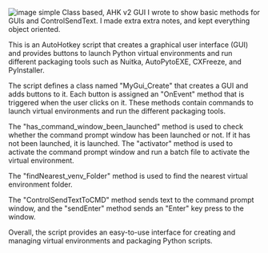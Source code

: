 ![image](https://user-images.githubusercontent.com/98753696/230727068-7f8b0028-efb6-444a-9820-6bbd6dcfa243.png) simple Class based, AHK v2 GUI I wrote to show basic methods for GUIs and ControlSendText. I made extra extra notes, and kept everything object oriented.

This is an AutoHotkey script that creates a graphical user interface (GUI) and provides buttons to launch Python virtual environments and run different packaging tools such as Nuitka, AutoPytoEXE, CXFreeze, and PyInstaller.

The script defines a class named "MyGui_Create" that creates a GUI and adds buttons to it. Each button is assigned an "OnEvent" method that is triggered when the user clicks on it. These methods contain commands to launch virtual environments and run the different packaging tools.

The "has_command_window_been_launched" method is used to check whether the command prompt window has been launched or not. If it has not been launched, it is launched. The "activator" method is used to activate the command prompt window and run a batch file to activate the virtual environment.

The "findNearest_venv_Folder" method is used to find the nearest virtual environment folder.

The "ControlSendTextToCMD" method sends text to the command prompt window, and the "sendEnter" method sends an "Enter" key press to the window.

Overall, the script provides an easy-to-use interface for creating and managing virtual environments and packaging Python scripts.



